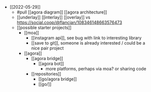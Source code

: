 - [[2022-05-29]]
    - #pull [[agora diagram]] [[agora architecture]]
    - [[underlay]] [[interlay]] [[overlay]] vs https://social.coop/@flancian/108346148663576473
    - [[possible starter projects]]
        - [[moa]]
            - [[instagram api]], see bug with link to interesting library
            - [[save to git]], someone is already interested / could be a nice pair project
        - [[agora]]
            - [[agora bridge]]
                - [[agora bot]]
                    - more platforms, perhaps via moa? or sharing code
            - [[repositories]]
                - [[go/agora bridge]]
                - [[go/]]
    